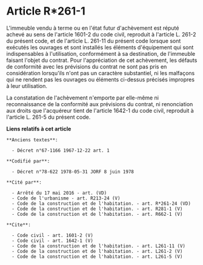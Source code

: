 # Article R*261-1

L'immeuble vendu à terme ou en l'état futur d'achèvement est réputé achevé au sens de l'article 1601-2 du code civil,
reproduit à l'article L. 261-2 du présent code, et de l'article L. 261-11 du présent code lorsque sont exécutés les ouvrages
et sont installés les éléments d'équipement qui sont indispensables à l'utilisation, conformément à sa destination, de
l'immeuble faisant l'objet du contrat. Pour l'appréciation de cet achèvement, les défauts de conformité avec les prévisions
du contrat ne sont pas pris en considération lorsqu'ils n'ont pas un caractère substantiel, ni les malfaçons qui ne rendent
pas les ouvrages ou éléments ci-dessus précisés impropres à leur utilisation. 

La constatation de l'achèvement n'emporte par elle-même ni reconnaissance de la conformité aux prévisions du contrat, ni
renonciation aux droits que l'acquéreur tient de l'article 1642-1 du code civil, reproduit à l'article L. 261-5 du présent
code.

**Liens relatifs à cet article**

	**Anciens textes**:

	  - Décret n°67-1166 1967-12-22 art. 1

	**Codifié par**:

	  - Décret n°78-622 1978-05-31 JORF 8 juin 1978

	**Cité par**:

	  - Arrêté du 17 mai 2016 - art. (VD)
	  - Code de l'urbanisme - art. R213-24 (V)
	  - Code de la construction et de l'habitation. - art. R*261-24 (VD)
	  - Code de la construction et de l'habitation. - art. R281-1 (V)
	  - Code de la construction et de l'habitation. - art. R662-1 (V)

	**Cite**:

	  - Code civil - art. 1601-2 (V)
	  - Code civil - art. 1642-1 (V)
	  - Code de la construction et de l'habitation. - art. L261-11 (V)
	  - Code de la construction et de l'habitation. - art. L261-2 (V)
	  - Code de la construction et de l'habitation. - art. L261-5 (V)
